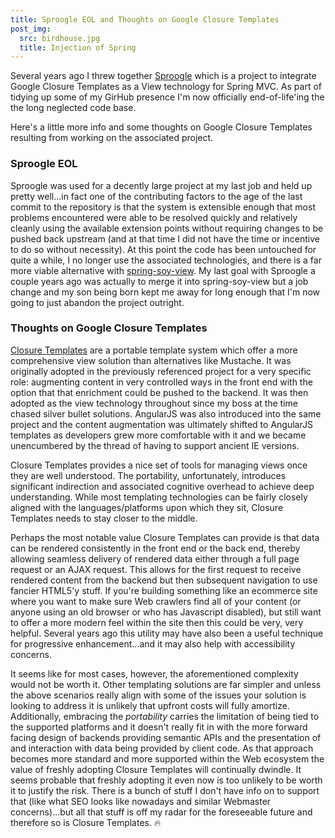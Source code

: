 ```yaml
---
title: Sproogle EOL and Thoughts on Google Closure Templates
post_img:
  src: birdhouse.jpg
  title: Injection of Spring
---
```


Several years ago I threw together
[Sproogle](https://github.com/mwhipple/sproogle) which is a project to
integrate Google Closure Templates as a View technology for Spring
MVC. As part of tidying up some of my GirHub presence I'm now
officially end-of-life'ing the the long neglected code base.

Here's a little more info and some thoughts on Google Closure
Templates resulting from working on the associated project.

<!--more-->

### Sproogle EOL

Sproogle was used for a decently large project at my last job and held
up pretty well...in fact one of the contributing factors to the age
of the last commit to the repository is that the system is
extensible enough that most problems encountered were able to be
resolved quickly and relatively cleanly using the available extension
points without requiring changes
to be pushed back upstream (and at that time I did not have the time
or incentive to do so without necessity). At this point the code has been
untouched for quite a while, I no longer use the associated
technologies, and there is a far more viable alternative with
[spring-soy-view](https://github.com/matiwinnetou/spring-soy-view). My
last goal with Sproogle a couple years ago was actually to merge it into
spring-soy-view but a job change and my son being born kept me away
for long enough that I'm now going to just abandon the project
outright.

### Thoughts on Google Closure Templates

[Closure Templates](https://developers.google.com/closure/templates/)
are a portable template system which offer a more comprehensive view
solution than alternatives like Mustache. It was originally adopted in
the previously referenced project for a very specific role:
augmenting content in very controlled ways in the front
end with the option that that enrichment could be pushed to the
backend. It was then adopted as the view
technology throughout since my boss at the time chased silver
bullet solutions. AngularJS was also introduced into the same project
and the content augmentation was ultimately shifted to AngularJS templates as
developers grew more comfortable with it and we became unencumbered
by the thread of having to support ancient IE versions.

Closure Templates provides a nice set of tools for managing views once
they are well understood. The portability, unfortunately, introduces
significant indirection and associated cognitive overhead to achieve deep
understanding. While most templating technologies can be fairly
closely aligned with the languages/platforms upon which they sit,
Closure Templates needs to stay closer to the middle.

Perhaps the most notable value Closure Templates can provide is that
data can be rendered consistently in the front end or the back end,
thereby allowing seamless delivery of rendered data either through a
full page request or an AJAX request. This allows for the first
request to receive rendered content from the backend but then
subsequent navigation to use fancier HTML5'y stuff. If you're building
something like an ecommerce site where you want to make sure Web
crawlers find all of your content (or anyone using an old browser or
who has Javascript disabled), but still want to offer a more modern
feel within the site then this could be very, very helpful.  Several
years ago this utility may have also been a useful technique for
progressive enhancement...and it may also help with accessibility
concerns.

It seems like for most cases, however, the aforementioned complexity
would not be worth it. Other templating solutions are far simpler and
unless the above scenarios really align with some of the issues your solution
is looking to address it is unlikely that upfront costs will fully
amortize. Additionally, embracing the _portability_ carries the
limitation of being tied to the supported platforms and it doesn't really
fit in with the more forward facing design of backends providing semantic
APIs and the presentation of and interaction with data being provided
by client code. As that approach becomes more standard and more
supported within the Web ecosystem the value of freshly adopting
Closure Templates will continually dwindle. It seems probable that
freshly adopting it even now is too unlikely to be worth it to
justify the risk. There is a bunch of stuff I don't have info on to
support that (like what SEO looks like nowadays and similar
Webmaster concerns)...but all that stuff is off my radar
for the foreseeable future and therefore so is Closure Templates. :fire:
